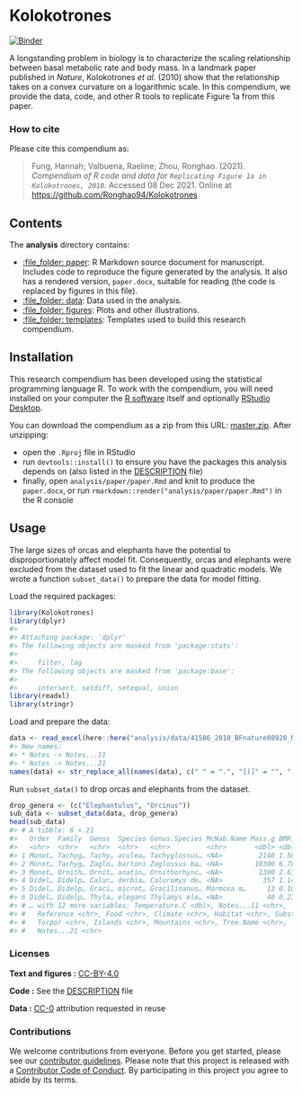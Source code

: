 
<!-- README.md is generated from README.Rmd. Please edit that file -->

# Kolokotrones

[![Binder](https://mybinder.org/badge_logo.svg)](https://mybinder.org/v2/gh/Ronghao94/Kolokotrones/master?urlpath=rstudio)

A longstanding problem in biology is to characterize the scaling
relationship between basal metabolic rate and body mass. In a landmark
paper published in *Nature*, Kolokotrones *et al.* (2010) show that the
relationship takes on a convex curvature on a logarithmic scale. In this
compendium, we provide the data, code, and other R tools to replicate
Figure 1a from this paper.

### How to cite

Please cite this compendium as:

> Fung, Hannah; Valbuena, Raeline; Zhou, Ronghao. (2021). *Compendium of
> R code and data for `Replicating Figure 1a in Kolokotrones, 2010`*.
> Accessed 08 Dec 2021. Online at
> <https://github.com/Ronghao94/Kolokotrones>

## Contents

The **analysis** directory contains:

-   [:file\_folder: paper](/analysis/paper): R Markdown source document
    for manuscript. Includes code to reproduce the figure generated by
    the analysis. It also has a rendered version, `paper.docx`, suitable
    for reading (the code is replaced by figures in this file).
-   [:file\_folder: data](/analysis/data): Data used in the analysis.
-   [:file\_folder: figures](/analysis/figures): Plots and other
    illustrations.
-   [:file\_folder: templates](/analysis/templates): Templates used to
    build this research compendium.

## Installation

This research compendium has been developed using the statistical
programming language R. To work with the compendium, you will need
installed on your computer the [R
software](https://cloud.r-project.org/) itself and optionally [RStudio
Desktop](https://rstudio.com/products/rstudio/download/).

You can download the compendium as a zip from this URL:
[master.zip](https://github.com/Ronghao94/Kolokotrones/archive/refs/heads/main.zip).
After unzipping:

-   open the `.Rproj` file in RStudio
-   run `devtools::install()` to ensure you have the packages this
    analysis depends on (also listed in the [DESCRIPTION](/DESCRIPTION)
    file)
-   finally, open `analysis/paper/paper.Rmd` and knit to produce the
    `paper.docx`, or run `rmarkdown::render("analysis/paper/paper.Rmd")`
    in the R console

## Usage

The large sizes of orcas and elephants have the potential to
disproportionately affect model fit. Consequently, orcas and elephants
were excluded from the dataset used to fit the linear and quadratic
models. We wrote a function `subset_data()` to prepare the data for
model fitting.

Load the required packages:

``` r
library(Kolokotrones)
library(dplyr)
#> 
#> Attaching package: 'dplyr'
#> The following objects are masked from 'package:stats':
#> 
#>     filter, lag
#> The following objects are masked from 'package:base':
#> 
#>     intersect, setdiff, setequal, union
library(readxl)
library(stringr)
```

Load and prepare the data:

``` r
data <- read_excel(here::here("analysis/data/41586_2010_BFnature08920_MOESM90_ESM.xls"), skip = 6)
#> New names:
#> * Notes -> Notes...11
#> * Notes -> Notes...21
names(data) <- str_replace_all(names(data), c(" " = ".", "[(]" = "", "[)]" = ""))
```

Run `subset_data()` to drop orcas and elephants from the dataset.

``` r
drop_genera <- (c("Elephantulus", "Orcinus"))
sub_data <- subset_data(data, drop_genera)
head(sub_data)
#> # A tibble: 6 × 21
#>   Order  Family  Genus  Species Genus.Species McNab.Name Mass.g BMR.W `BMR.kJ/h`
#>   <chr>  <chr>   <chr>  <chr>   <chr>         <chr>       <dbl> <dbl>      <dbl>
#> 1 Monot… Tachyg… Tachy… aculea… Tachyglossus… <NA>         2140 1.56        5.63
#> 2 Monot… Tachyg… Zaglo… bartoni Zaglossus ba… <NA>        10300 6.78       24.4 
#> 3 Monot… Ornith… Ornit… anatin… Ornithorhync… <NA>         1300 2.61        9.4 
#> 4 Didel… Didelp… Calur… derbia… Caluromys de… <NA>          357 1.14        4.09
#> 5 Didel… Didelp… Graci… microt… Gracilinanus… Marmosa m…     13 0.106       0.38
#> 6 Didel… Didelp… Thyla… elegans Thylamys ele… <NA>           40 0.239       0.86
#> # … with 12 more variables: Temperature.C <dbl>, Notes...11 <chr>,
#> #   Reference <chr>, Food <chr>, Climate <chr>, Habitat <chr>, Substrate <chr>,
#> #   Torpor <chr>, Islands <chr>, Mountains <chr>, Tree.Name <chr>,
#> #   Notes...21 <chr>
```

### Licenses

**Text and figures :**
[CC-BY-4.0](http://creativecommons.org/licenses/by/4.0/)

**Code :** See the [DESCRIPTION](DESCRIPTION) file

**Data :** [CC-0](http://creativecommons.org/publicdomain/zero/1.0/)
attribution requested in reuse

### Contributions

We welcome contributions from everyone. Before you get started, please
see our [contributor guidelines](CONTRIBUTING.md). Please note that this
project is released with a [Contributor Code of Conduct](CONDUCT.md). By
participating in this project you agree to abide by its terms.

